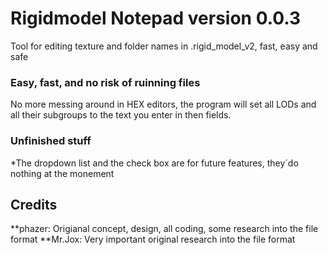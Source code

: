 # Rigidmodel Notepad version 0.0.3
Tool for editing texture and folder names in .rigid_model_v2, fast, easy and safe

### Easy, fast, and no risk of ruinning files
No more messing around in HEX editors, the program will set all LODs and all their subgroups to 
the text you enter in then fields.

### Unfinished stuff
*The dropdown list and the check box are for future features, they´do nothing at the monement

## Credits
**phazer: Origianal concept, design, all coding, some research into the file format
**Mr.Jox: Very important original research into the file format

